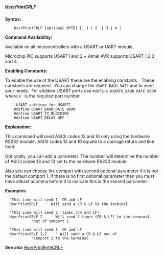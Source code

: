 <div class="section">

<div class="titlepage">

<div>

<div>

##### <span id="_hserprintcrlf"></span>HserPrintCRLF

</div>

</div>

</div>

<span class="strong">**Syntax:**</span>

``` screen
    HserPrintCRLF [optional BYTE] [, 1 | 2  | 3 | 4 ]
```

<span class="strong">**Command Availability:**</span>

Available on all microcontrollers with a USART or UART module.  

Microchip PIC supports USART1 and 2.+ Atmel AVR supports USART 1,2,3 and
4.

<span class="strong">**Enabling Constants:**</span>

To enable the use of the USART these are the enabling constants.   These
constants are required.  You can change the `USART_BAUD_RATE` and to
meet your needs.  For addition USART ports use
`#define USARTn_BAUD_RATE 9600` where `` n` `` is the required port
number.

``` screen
    'USART settings for USART1
    #define USART_BAUD_RATE 9600
    #define USART_TX_BLOCKING
    #define USART_DELAY OFF
```

<span class="strong">**Explanation:**</span>

This command will send ASCII codes 13 and 10 only using the hardware
RS232 module. ASCII codes 13 and 10 equate to a carriage return and line
feed.

Optionally, you can add a parameter. The number will determine the
number of ASCII codes 13 and 10 set to the hardware RS232 module.

Also you can choose the comport with second optional parameter if it is
not the default comport 1. If there is no first optional parameter then
you must have atleast acomma before it to indicate this is the second
parameter.

<span class="strong">**Examples:**</span>

``` screen
  'This Line will send 1  CR and LF
  HserPrintCRLF    ' Will send a CR & LF to the terminal

  'This Line will send 2  times (CR and LF)
  HserPrintCRLF 2    ' Will send 2 times (CR & LF) to the terminal
            'out of comport 1

  'This Line will send 1  CR and LF
  HserPrintCRLF 1,2    ' Will send a CR & LF out of
            'comport 2 to the terminal
```

<span class="strong">**See also**</span>
<a href="_hserprintbytecrlf.html" class="link" title="HserPrintByteCRLF">HserPrintByteCRLF</a>

</div>
